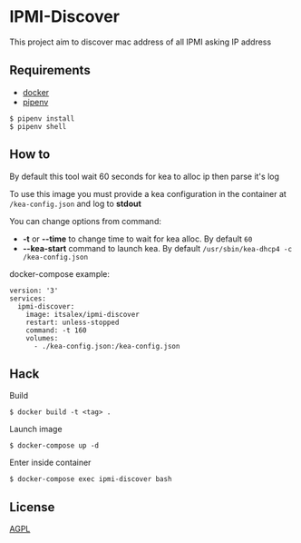 # IPMI-Discover

This project aim to discover mac address of all IPMI asking IP address

## Requirements

* [docker](https://www.docker.com/)
* [pipenv](https://github.com/pypa/pipenv)

```
$ pipenv install
$ pipenv shell
```

## How to

By default this tool wait 60 seconds for kea to alloc ip then parse it's log

To use this image you must provide a kea configuration in the container at
`/kea-config.json` and log to **stdout**

You can change options from command:
* **-t** or **--time** to change time to wait for kea alloc. By default `60`
* **--kea-start** command to launch kea. By default `/usr/sbin/kea-dhcp4 -c /kea-config.json`

docker-compose example:

```
version: '3'
services:
  ipmi-discover:
    image: itsalex/ipmi-discover
    restart: unless-stopped
    command: -t 160
    volumes:
      - ./kea-config.json:/kea-config.json
```

## Hack

Build

```
$ docker build -t <tag> .
```

Launch image

```
$ docker-compose up -d
```

Enter inside container

```
$ docker-compose exec ipmi-discover bash
```
## License
[AGPL](https://en.wikipedia.org/wiki/Affero_General_Public_License)
